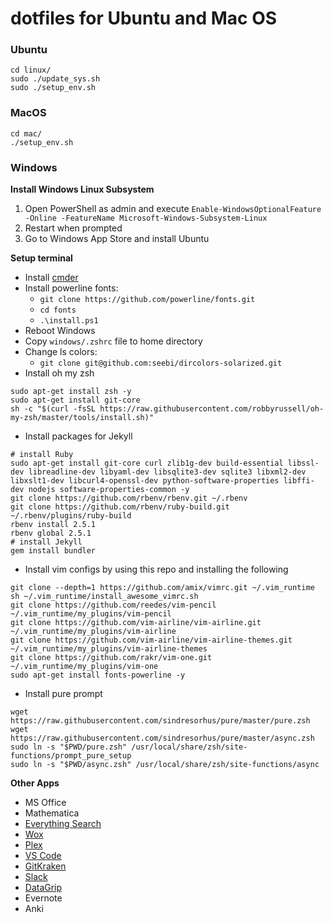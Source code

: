 # dotfiles for Ubuntu and Mac OS

### Ubuntu

```
cd linux/
sudo ./update_sys.sh
sudo ./setup_env.sh
```

### MacOS

```
cd mac/
./setup_env.sh
```

### Windows

**Install Windows Linux Subsystem**

1. Open PowerShell as admin and execute `Enable-WindowsOptionalFeature -Online -FeatureName Microsoft-Windows-Subsystem-Linux`
2. Restart when prompted
3. Go to Windows App Store and install Ubuntu

**Setup terminal**

* Install [cmder](http://cmder.net/)
* Install powerline fonts:
    * `git clone https://github.com/powerline/fonts.git`
    * `cd fonts`
    * `.\install.ps1`
* Reboot Windows
* Copy `windows/.zshrc` file to home directory
* Change ls colors:
    * `git clone git@github.com:seebi/dircolors-solarized.git`
* Install oh my zsh
```
sudo apt-get install zsh -y
sudo apt-get install git-core
sh -c "$(curl -fsSL https://raw.githubusercontent.com/robbyrussell/oh-my-zsh/master/tools/install.sh)"
```
* Install packages for Jekyll
```
# install Ruby
sudo apt-get install git-core curl zlib1g-dev build-essential libssl-dev libreadline-dev libyaml-dev libsqlite3-dev sqlite3 libxml2-dev libxslt1-dev libcurl4-openssl-dev python-software-properties libffi-dev nodejs software-properties-common -y
git clone https://github.com/rbenv/rbenv.git ~/.rbenv
git clone https://github.com/rbenv/ruby-build.git ~/.rbenv/plugins/ruby-build
rbenv install 2.5.1
rbenv global 2.5.1
# install Jekyll
gem install bundler
```
* Install vim configs by using this repo and installing the following
```
git clone --depth=1 https://github.com/amix/vimrc.git ~/.vim_runtime
sh ~/.vim_runtime/install_awesome_vimrc.sh
git clone https://github.com/reedes/vim-pencil ~/.vim_runtime/my_plugins/vim-pencil
git clone https://github.com/vim-airline/vim-airline.git ~/.vim_runtime/my_plugins/vim-airline
git clone https://github.com/vim-airline/vim-airline-themes.git ~/.vim_runtime/my_plugins/vim-airline-themes
git clone https://github.com/rakr/vim-one.git ~/.vim_runtime/my_plugins/vim-one
sudo apt-get install fonts-powerline -y
```
* Install pure prompt
```
wget https://raw.githubusercontent.com/sindresorhus/pure/master/pure.zsh
wget https://raw.githubusercontent.com/sindresorhus/pure/master/async.zsh
sudo ln -s "$PWD/pure.zsh" /usr/local/share/zsh/site-functions/prompt_pure_setup
sudo ln -s "$PWD/async.zsh" /usr/local/share/zsh/site-functions/async
```

**Other Apps**

* MS Office
* Mathematica
* [Everything Search](https://www.voidtools.com/)
* [Wox](https://github.com/Wox-launcher/Wox) 
* [Plex](https://www.plex.tv/downloads/)
* [VS Code](https://code.visualstudio.com/)
* [GitKraken](https://www.gitkraken.com/)
* [Slack](https://slack.com/downloads/windows)
* [DataGrip](https://www.jetbrains.com/datagrip/download/#section=windows)
* Evernote
* Anki
